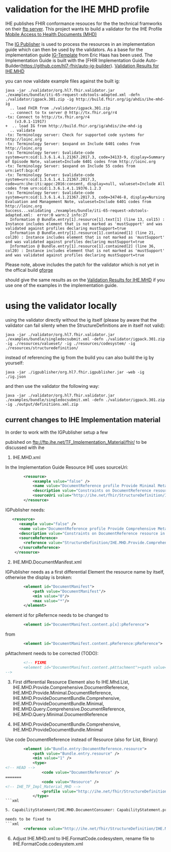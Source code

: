# validation for the IHE MHD profile

IHE publishes FHIR conformance resouces for the the technical framworks on their [ftp server](ftp://ftp.ihe.net/TF_Implementation_Material/fhir/).
This project wants to build a validator for the IHE Profile [Mobile Access to Health Documents (MHD)](https://www.ihe.net/uploadedFiles/Documents/ITI/IHE_ITI_Suppl_MHD.pdf)

The [IG Publisher](http://wiki.hl7.org/index.php?title=IG_Publisher_Documentation) is used to process the resources in an implementation guide which can then be used by the validators. As a base for the implementation guide [IG-Template](https://github.com/Healthedata1) from Eric Haas has been used. The Implementation Guide is built with the [FHIR Implementation Guide Auto-Builder(https://github.com/hl7-fhir/auto-ig-builder). [Validation Results for IHE.MHD](http://build.fhir.org/ig/ahdis/ihe-mhd-ig/qa.htm)

you can now validate example files against the built ig:
```
java -jar ./validator/org.hl7.fhir.validator.jar ./examples/bundle/iti-65-request-xdstools-adapted.xml -defn ./validator/igpack.301.zip -ig http://build.fhir.org/ig/ahdis/ihe-mhd-ig
  .. load FHIR from ./validator/igpack.301.zip
  .. connect to tx server @ http://tx.fhir.org/r4
-tx: Connect to http://tx.fhir.org/r4
    (v3.0.1-11917)
+  .. load IG from http://build.fhir.org/ig/ahdis/ihe-mhd-ig
  .. validate
-tx: Terminology server: Check for supported code systems for http://loinc.org
-tx: Terminology Server: $expand on Include 6401 codes from http://loinc.org
-tx: Terminology Server: $validate-code system=urn:oid:1.3.6.1.4.1.21367.2017.3, code=34133-9, display=Summary of Episode Note, valueset=Include 6401 codes from http://loinc.org
-tx: Terminology Server: $expand on Include 55 codes from urn:ietf:bcp:47
-tx: Terminology Server: $validate-code system=urn:oid:1.3.6.1.4.1.21367.2017.3, code=urn:ihe:iti:appc:2016:consent, display=null, valueset=Include All codes from urn:oid:1.3.6.1.4.1.19376.1.2.3
-tx: Terminology Server: $validate-code system=urn:oid:1.3.6.1.4.1.21367.2017.3, code=34746-8, display=Nursing Evaluation and Management Note, valueset=Include 6401 codes from http://loinc.org
Success...validating ./examples/bundle/iti-65-request-xdstools-adapted.xml:  error:0 warn:2 info:27
  Information @ Bundle.entry[1].resource[1].text[1] (line 13, col15) : Instance includes element that is not marked as 'mustSupport' and was validated against profiles declaring mustSupport=true
  Information @ Bundle.entry[1].resource[1].contained[1] (line 21, col20) : Instance includes element that is not marked as 'mustSupport' and was validated against profiles declaring mustSupport=true
  Information @ Bundle.entry[1].resource[1].contained[2] (line 36, col20) : Instance includes element that is not marked as 'mustSupport' and was validated against profiles declaring mustSupport=true

```

Please note, above includes the patch for the validator which is not yet in the offical build [gforge](https://gforge.hl7.org/gf/project/fhir/tracker/?action=TrackerItemEdit&tracker_item_id=15757&start=0)

should give the same results as on the [Validation Results for IHE.MHD](http://build.fhir.org/ig/ahdis/ihe-mhd-ig/qa.htm) if you use one of the examples in the implementation guide.

# using the validator locally

using the validator directly without the ig itself (please by aware that the validator can fail silenty when the StructureDefinitions are in itself not valid):

```
java -jar ./validator/org.hl7.fhir.validator.jar ./examples/bundle/singledocsubmit.xml -defn ./validator/igpack.301.zip -ig ./resources/valueset/ -ig ./resources/codesystem/ -ig ./resources/structuredefinition/
```

instead of referencing the ig from the build you can also build the ig by yourself:

```
java -jar ./igpublisher/org.hl7.fhir.igpublisher.jar -web -ig ./ig.json
```
and then use the validator the following way:

```
java -jar ./validator/org.hl7.fhir.validator.jar ./examples/bundle/singledocsubmit.xml -defn ./validator/igpack.301.zip -ig ./output/definitions.xml.zip 
```

## current changes to IHE Implementation material 

In order to work with the IGPublisher setup a few 

pubished on ftp://ftp.ihe.net/TF_Implementation_Material/fhir/ to be discussed with ihe


1. IHE.MHD.xml

In the Implementation Guide Resource IHE uses sourceUri:

```xml
		<resource>
			<example value="false" />
			<name value="DocumentReference profile Provide Minimal Metadata" />
			<description value="Constraints on DocumentReference resource in a Provide with Minimal Metadata" />
			<sourceUri value="http://ihe.net/fhir/StructureDefinition/IHE.MHD.Provide.Minimal.DocumentReference" />
		</resource>
````

IGPublisher needs:

```xml
   <resource>
      <example value="false" />
      <name value="DocumentReference profile Provide Comprehensive Metadata (XDS on FHIR)" />
      <description value="Constraints on DocumentReference resource in a Provide with Comprehensive Metadata" />
      <sourceReference>
        <reference value="StructureDefinition/IHE.MHD.Provide.Comprehensive.DocumentReference" />
      </sourceReference>
    </resource>
```

2. IHE.MHD.DocumentManifest.xml

IGPublisher needs as a first differential Element the resource name by itself, otherwise the display is broken:

```xml
		<element id="DocumentManifest">
			<path value="DocumentManifest"/>
			<min value="0"/>
			<max value="*"/>
		</element>
```

element id for pRefernce needs to be changed to

```xml
		<element id="DocumentManifest.content.p[x]:pReference">
```

from 
```xml
		<element id="DocumentManifest.content.pReference:pReference">
```
pAttachment needs to be corrected (TODO):

```xml
		<!-- FIXME		
		<element id="DocumentManifest.content.pAttachment"><path value="DocumentManifest.content.pAttachment" /><comment value="These HL7 FHIR STU3 elements are not used in XDS, therefore would not be present. Document Consumers should be robust to these elements holding values." /><max value="0" /></element>
-->
```

3. First differential Resource Element also fo IHE.Mhd.List, IHE.MHD.Provide.Comprehensive.DocumentReference, IHE.MHD.Provide.Minimal.DocumentReference, IHE.MHD.ProvideDocumentBundle.Comprehensive, IHE.MHD.ProvideDocumentBundle.Minimal, IHE.MHD.Query.Comprehensive.DocumentReference, IHE.MHD.Query.Minimal.DocumentReference

4. IHE.MHD.ProvideDocumentBundle.Comprehensive, IHE.MHD.ProvideDocumentBundle.Minimal

Use code DocumentReference instead of Resource (also for List, Binary)
```xml
		<element id="Bundle.entry:DocumentReference.resource">
			<path value="Bundle.entry.resource" />
			<min value="1" />
			<type>
<!-- HEAD -->
				<code value="DocumentReference" />
=======
				<code value="Resource" />
<!-- IHE_TF_Impl_Material_MHD -->
				<profile value="http://ihe.net/fhir/StructureDefinition/IHE.MHD.Provide.Comprehensive.DocumentReference" />
			</type>
```xml

5. CapabilityStatement/IHE.MHD.DocumentConsumer: CapabilityStatement.profile[2]	error	Unable to resolve resource 'http://ihe.net/fhir/StructureDefinition/IHE.MHD.Query.Comprensive.DocumentReference'

needs to be fixed to
```xml
		<reference value="http://ihe.net/fhir/StructureDefinition/IHE.MHD.Query.Comprehensive.DocumentReference" />
```

6. Adjust IHE.MHD.xml to IHE.FormatCode.codesystem, rename file to IHE.FormatCode.codesystem.xml

    <resource>
      <example value="false" />
      <name value="IHE FormatCode CodeSystem" />
      <description value="IHE FormatCode CodeSystem" />
      <sourceReference>
        <reference value="CodeSystem/IHE.FormatCode.codesystem" />
      </sourceReference>
    </resource>